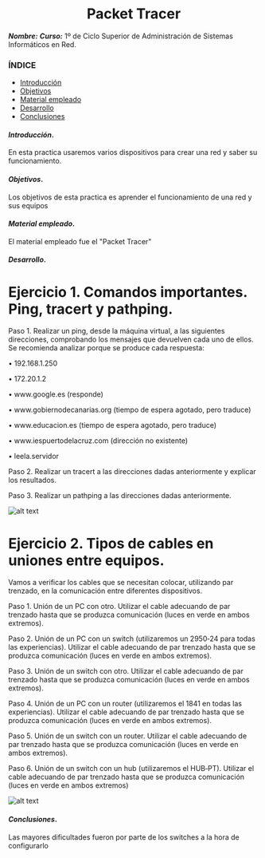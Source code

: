 <center>

# Packet Tracer


</center>

***Nombre:***
***Curso:*** 1º de Ciclo Superior de Administración de Sistemas Informáticos en Red.

### ÍNDICE

+ [Introducción](#id1)
+ [Objetivos](#id2)
+ [Material empleado](#id3)
+ [Desarrollo](#id4)
+ [Conclusiones](#id5)


#### ***Introducción***. <a name="id1"></a>

En esta practica usaremos varios dispositivos para crear una red y saber su funcionamiento.

#### ***Objetivos***. <a name="id2"></a>

Los objetivos de esta practica es aprender el funcionamiento de una red y sus equipos

#### ***Material empleado***. <a name="id3"></a>

El material empleado fue el "Packet Tracer" 

#### ***Desarrollo***. <a name="id4"></a>

<h1>Ejercicio 1. Comandos importantes. Ping, tracert y
pathping.</h1>

Paso 1. Realizar un ping, desde la máquina virtual, a las siguientes direcciones, 
comprobando los mensajes que devuelven cada uno de ellos. Se recomienda analizar 
porque se produce cada respuesta:
<p>• 192.168.1.250
<p>• 172.20.1.2
<p>• www.google.es (responde)
<p>• www.gobiernodecanarias.org (tiempo de espera agotado, pero traduce)
<p>• www.educacion.es (tiempo de espera agotado, pero traduce)
<p>• www.iespuertodelacruz.com (dirección no existente)
<p>• leela.servidor
<p>Paso 2. Realizar un tracert a las direcciones dadas anteriormente y explicar los 
resultados.
<p>Paso 3. Realizar un pathping a las direcciones dadas anteriormente.

![alt text](https://github.com/AbyssC1/pni26-alejandro/blob/main/ut5/A5/Packet%20Tracer%20img%201/Practica%201.png "IMG")
  
  
<h1>Ejercicio 2. Tipos de cables en uniones entre equipos.</h1>
  
<p>Vamos a verificar los cables que se necesitan colocar, utilizando par trenzado, en la 
comunicación entre diferentes dispositivos.
  
<p>Paso 1. Unión de un PC con otro. Utilizar el cable adecuando de par trenzado hasta 
que se produzca comunicación (luces en verde en ambos extremos).
<p>Paso 2. Unión de un PC con un switch (utilizaremos un 2950‐24 para todas las 
experiencias). Utilizar el cable adecuando de par trenzado hasta que se produzca 
comunicación (luces en verde en ambos extremos).
<p>Paso 3. Unión de un switch con otro. Utilizar el cable adecuando de par trenzado 
hasta que se produzca comunicación (luces en verde en ambos extremos).
<p>Paso 4. Unión de un PC con un router (utilizaremos el 1841 en todas las 
experiencias). Utilizar el cable adecuando de par trenzado hasta que se produzca 
comunicación (luces en verde en ambos extremos).
<p>Paso 5. Unión de un switch con un router. Utilizar el cable adecuando de par 
trenzado hasta que se produzca comunicación (luces en verde en ambos extremos).
<p>Paso 6. Unión de un switch con un hub (utilizaremos el HUB‐PT). Utilizar el cable 
adecuando de par trenzado hasta que se produzca comunicación (luces en verde en 
ambos extremos)

![alt text](https://github.com/AbyssC1/pni26-alejandro/blob/main/ut5/A5/Packet%20tracer%20PKT%201/Ejercicio%202.pkt "IMG")

#### ***Conclusiones***. <a name="id5"></a>

Las mayores dificultades fueron por parte de los switches a la hora de configurarlo
